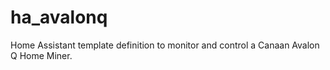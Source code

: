 # ha_avalonq
Home Assistant template definition to monitor and control a Canaan Avalon Q Home Miner.
